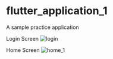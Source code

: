 # flutter_application_1

A sample practice application

Login Screen
![login](https://github.com/user-attachments/assets/fd2eeaca-3005-412b-98c3-ecac8a63f4b2)

Home Screen
![home_1](https://github.com/user-attachments/assets/e3d4504f-6d33-4072-80f3-1e8c47565c51)
